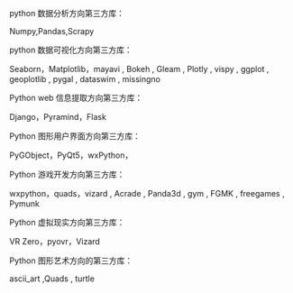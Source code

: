 python 数据分析方向第三方库：

Numpy,Pandas,Scrapy

python 数据可视化方向第三方库：

Seaborn，Matplotlib，mayavi , Bokeh , Gleam , Plotly , vispy , ggplot , geoplotlib , pygal , dataswim , missingno

Python web 信息提取方向第三方库：

Django，Pyramind，Flask

Python 图形用户界面方向第三方库：

PyGObject，PyQt5，wxPython，

Python 游戏开发方向第三方库：

wxpython，quads，vizard , Acrade , Panda3d , gym , FGMK , freegames , Pymunk

Python 虚拟现实方向第三方库：

VR Zero，pyovr，Vizard

Python 图形艺术方向的第三方库：

ascii_art ,Quads , turtle



